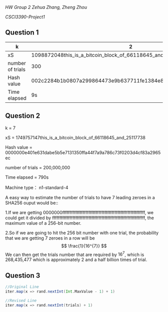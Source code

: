 *HW Group 2 Zehua Zhang, Zheng Zhou*

*CSCI3390-Project1*

## Question 1

| k                | 2                                                            | 3                                                            | 4                                                            | 5                                                            | 6                                                            |
| ---------------- | ------------------------------------------------------------ | ------------------------------------------------------------ | ------------------------------------------------------------ | ------------------------------------------------------------ | ------------------------------------------------------------ |
| xS               | 1098872048this_is_a_bitcoin_block_of_66118645_and_25117738   | 2039064391this_is_a_bitcoin_block_of_66118645_and_25117738   | 715024134this_is_a_bitcoin_block_of_66118645_and_25117738    | 1618493004this_is_a_bitcoin_block_of_66118645_and_25117738   | 1495472627this_is_a_bitcoin_block_of_66118645_and_25117738   |
| number of trials | 300                                                          | 1000                                                         | 70000                                                        | 1000000                                                      | 5000000                                                      |
| Hash value       | 002c2284b1b0807a299864473e9b637711fe1384e84b3356a98baf6f7aab4776 | 000be26daeb62dd0834b80b0a17303597a41891a0f32fef0019ef177f3053bc5 | 0000298cb454a28c175e196b8ac313d73ddcb8270f8165f0d804e009bcf6b6c5 | 000007da5bf379d338f7ca5fd4476fde8ecb5582f00c8e6e5b13ad71a6a62b72 | 0000005d02352f4927c59d090272e8cfccbdf989d4c378c3acaa7b1642a20a98 |
| Time elapsed     | 9s                                                           | 9s                                                           | 10s                                                          | 15s                                                          | 31s                                                          |

## Question 2

k = 7

xS = 1749757147this_is_a_bitcoin_block_of_66118645_and_25117738

Hash value = 0000000e401e631dabe5b5e7131350ffa44f7a9a786c73f0203d4cf83a2965ec

number of trials = 200,000,000

Time elapsed = 790s

Machine type： n1-standard-4

A easy way to estimate the number of trials to have 7 leading zeroes in a SHA256 ouput would be::

1.If we are getting 0000000fffffffffffffffffffffffffffffffffffffffffffffffffffffffff,
we could get it divided by ffffffffffffffffffffffffffffffffffffffffffffffffffffffffffffffff, the maximum value of a 256-bit number. 

2.So if we are going to hit the 256 bit number with one trial, the probability that we are getting 7 zeroes in a row will be 
$$
\frac{1}{16^{7}}
$$
We can then get the trials number that are required by $16^{7}$, which is 268,435,477 which is approximately 2 and a half billion times of trial. 



## Question 3

```scala
//Original Line
iter.map(x => rand.nextInt(Int.MaxValue - 1) + 1)

//Revised Line
iter.map(x => rand.nextInt(trials) + 1)

```

